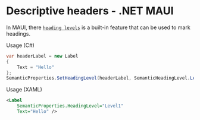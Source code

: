 # Descriptive headers - .NET MAUI

In MAUI, there [`heading levels`](https://learn.microsoft.com/en-us/dotnet/maui/fundamentals/accessibility#heading-levels) is a built-in feature that can be used to mark headings.

Usage (C#)

```csharp
var headerLabel = new Label
{
    Text = "Hello"
};
SemanticProperties.SetHeadingLevel(headerLabel, SemanticHeadingLevel.Level1);
```

Usage (XAML)

```xml
<Label
    SemanticProperties.HeadingLevel="Level1"
    Text="Hello" />
```
